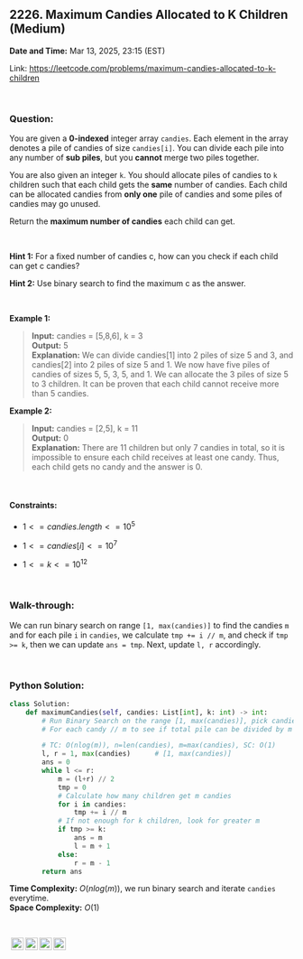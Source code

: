 ## 2226. Maximum Candies Allocated to K Children (Medium)
**Date and Time:** Mar 13, 2025, 23:15 (EST)

Link: https://leetcode.com/problems/maximum-candies-allocated-to-k-children

<br>

### Question:
You are given a **0-indexed** integer array `candies`. Each element in the array denotes a pile of candies of size `candies[i]`. You can divide each pile into any number of **sub piles**, but you **cannot** merge two piles together.

You are also given an integer `k`. You should allocate piles of candies to `k` children such that each child gets the **same** number of candies. Each child can be allocated candies from **only one** pile of candies and some piles of candies may go unused.

Return the **maximum number of candies** each child can get.

<br>

**Hint 1:** For a fixed number of candies c, how can you check if each child can get c candies?

**Hint 2:** Use binary search to find the maximum c as the answer.

<br>

**Example 1:**
> **Input:** candies = [5,8,6], k = 3 <br>
> **Output:** 5 <br>
> **Explanation:** We can divide candies[1] into 2 piles of size 5 and 3, and candies[2] into 2 piles of size 5 and 1. We now have five piles of candies of sizes 5, 5, 3, 5, and 1. We can allocate the 3 piles of size 5 to 3 children. It can be proven that each child cannot receive more than 5 candies.

**Example 2:**
> **Input:** candies = [2,5], k = 11 <br>
> **Output:** 0 <br>
> **Explanation:** There are 11 children but only 7 candies in total, so it is impossible to ensure each child receives at least one candy. Thus, each child gets no candy and the answer is 0.

<br>

#### Constraints:
* $1 <= candies.length <= 10^5$

* $1 <= candies[i] <= 10^7$

* $1 <= k <= 10^{12}$

<br>

### Walk-through: 
We can run binary search on range `[1, max(candies)]` to find the candies `m` and for each pile `i` in `candies`, we calculate `tmp += i // m`, and check if `tmp >= k`, then we can update `ans = tmp`. Next, update `l, r` accordingly.

<br>

### Python Solution:
```python
class Solution:
    def maximumCandies(self, candies: List[int], k: int) -> int:
        # Run Binary Search on the range [1, max(candies)], pick candies c from here
        # For each candy // m to see if total pile can be divided by m candies for k children. Update l, r accordingly

        # TC: O(nlog(m)), n=len(candies), m=max(candies), SC: O(1)
        l, r = 1, max(candies)      # [1, max(candies)]
        ans = 0
        while l <= r:
            m = (l+r) // 2
            tmp = 0
            # Calculate how many children get m candies
            for i in candies:
                tmp += i // m
            # If not enough for k children, look for greater m
            if tmp >= k:
                ans = m
                l = m + 1
            else:
                r = m - 1
        return ans
```
**Time Complexity:** $O(nlog(m))$, we run binary search and iterate `candies` everytime. <br>
**Space Complexity:** $O(1)$

<br>

<img style="height:22px!important;margin-left:3px;vertical-align:text-bottom;" src="https://mirrors.creativecommons.org/presskit/icons/cc.svg?ref=chooser-v1" alt="CC BY-NC-SA" title="CC BY-NC-SA"><img style="height:22px!important;margin-left:3px;vertical-align:text-bottom;" src="https://mirrors.creativecommons.org/presskit/icons/by.svg?ref=chooser-v1" alt="BY: credit must be given to the creator" title="BY: credit must be given to the creator"><img style="height:22px!important;margin-left:3px;vertical-align:text-bottom;" src="https://mirrors.creativecommons.org/presskit/icons/nc.svg?ref=chooser-v1" alt="NC: Only noncommercial uses of the work are permitted" title="NC: Only noncommercial uses of the work are permitted"><img style="height:22px!important;margin-left:3px;vertical-align:text-bottom;" src="https://mirrors.creativecommons.org/presskit/icons/sa.svg?ref=chooser-v1" alt="SA: Adaptations must be shared under the same terms" title="SA: Adaptations must be shared under the same terms">